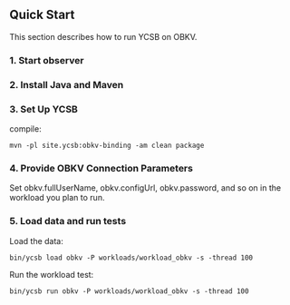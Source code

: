 <!--
Copyright (c) 2014 - 2015 YCSB contributors. All rights reserved.

Licensed under the Apache License, Version 2.0 (the "License"); you
may not use this file except in compliance with the License. You
may obtain a copy of the License at

http://www.apache.org/licenses/LICENSE-2.0

Unless required by applicable law or agreed to in writing, software
distributed under the License is distributed on an "AS IS" BASIS,
WITHOUT WARRANTIES OR CONDITIONS OF ANY KIND, either express or
implied. See the License for the specific language governing
permissions and limitations under the License. See accompanying
LICENSE file.
-->

## Quick Start

This section describes how to run YCSB on OBKV. 

### 1. Start observer

### 2. Install Java and Maven

### 3. Set Up YCSB

compile:

    mvn -pl site.ycsb:obkv-binding -am clean package

### 4. Provide OBKV Connection Parameters
    
Set obkv.fullUserName, obkv.configUrl, obkv.password, and so on in the workload you plan to run.

### 5. Load data and run tests

Load the data:

    bin/ycsb load obkv -P workloads/workload_obkv -s -thread 100

Run the workload test:

    bin/ycsb run obkv -P workloads/workload_obkv -s -thread 100

